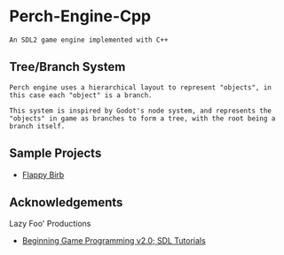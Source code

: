 # Perch-Engine-Cpp
```
An SDL2 game engine implemented with C++
```

## Tree/Branch System
```
Perch engine uses a hierarchical layout to represent "objects", in this case each "object" is a branch.

This system is inspired by Godot's node system, and represents the "objects" in game as branches to form a tree, with the root being a branch itself.
```
## Sample Projects
* [Flappy Birb](https://github.com/TheSquawkyRaven/FlappyBirb-PerchEngine-Cpp)

## Acknowledgements
Lazy Foo' Productions
* [Beginning Game Programming v2.0; SDL Tutorials](https://lazyfoo.net/tutorials/SDL/index.php)
